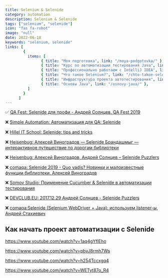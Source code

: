```yaml
---
title: Selenium & Selenide
category: automation
description: Selenium & Selenide
tags: ["selenium", "selenide"]
icon: "fas fa-robot"
image: "null"
date: 2022-06-18
keywords: "selenium, selenide"
links: [
        {
          items: [
                { title: "Моя подготовка", link: "/moya-podgotovka/" },
                { title: "Курс по автоматизации тестирования Java", link: "/kurs-po-avtomatizaczii-testirovaniya-java/" },
                { title: "Профессионально работаем с IntelliJ IDEA", link: "/professionalno-rabotaem-s-intelli-j-idea/" },
                { title: "Что такое Selenium?", link: "/chto-takoe-selenium/" },
                { title: "Инфраструктура проекта автотестирования", link: "/infrastruktura-proekta-avtotestirovaniya/" },
                { title: "Основы Java", link: "/osnovy-java/" },
          ]
        }
      ]
---
```



✅ [QA Fest: Selenide для профи - Андрей Солнцев. QA Fest 2019](https://youtu.be/be_cTwayRQc)

❌ [Simple Automation: Автоматизация для QA: Selenide](https://youtu.be/xknQcm6H87M)

❌ [Hillel IT School: Selenide: tips and tricks](https://youtu.be/5WxlKf_EFII)

❌ [Heisenbug: Алексей Виноградов — Selenide Брандашмыг — интерактивное путешествие по дорогам библиотеки](https://youtu.be/3J6mX98TSjk)

❌ [Heisenbug: Алексей Виноградов, Андрей Солнцев – Selenide Puzzlers](https://youtu.be/y-ZyxTWHH08)

❌ [comaqa: Selenide 2019 - Quo vadis? Новинки и малоизвестные функции библиотеки. Алексей Виноградов](https://youtu.be/U5lpTH-FwqE)

❌ [Somov Studio: Применение Cucumber & Selenide в автоматизации тестирования](https://youtu.be/s33NCtGiVFM)

❌ [DEVCLUB.EU: 2017.12.29 Андрей Солнцев - Selenide Puzzlers](https://youtu.be/LQSrhmzXpHM)

❌ [comaqa:Selenide (Selenium WebDriver + Java): используем listener-ы, Андрей Стахиевич](https://youtu.be/yQa47hx53Zc)

## Как начать проект автоматизации с Selenide

https://www.youtube.com/watch?v=1aq4gYflEho

https://www.youtube.com/watch?v=pbvJ8rmh7Ws

https://www.youtube.com/watch?v=h254Tccxgq4

https://www.youtube.com/watch?v=WETyt87o_R4